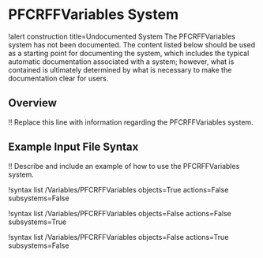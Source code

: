 # PFCRFFVariables System

!alert construction title=Undocumented System
The PFCRFFVariables system has not been documented. The content listed below should be used as a starting
point for documenting the system, which includes the typical automatic documentation associated with
a system; however, what is contained is ultimately determined by what is necessary to make the
documentation clear for users.

## Overview

!! Replace this line with information regarding the PFCRFFVariables system.

## Example Input File Syntax

!! Describe and include an example of how to use the PFCRFFVariables system.

!syntax list /Variables/PFCRFFVariables objects=True actions=False subsystems=False

!syntax list /Variables/PFCRFFVariables objects=False actions=False subsystems=True

!syntax list /Variables/PFCRFFVariables objects=False actions=True subsystems=False
